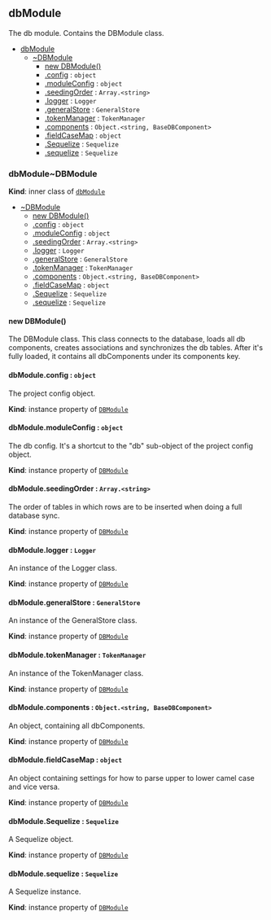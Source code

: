 <a name="module_dbModule"></a>

## dbModule
The db module. Contains the DBModule class.


* [dbModule](#module_dbModule)
    * [~DBModule](#module_dbModule..DBModule)
        * [new DBModule()](#new_module_dbModule..DBModule_new)
        * [.config](#module_dbModule..DBModule+config) : <code>object</code>
        * [.moduleConfig](#module_dbModule..DBModule+moduleConfig) : <code>object</code>
        * [.seedingOrder](#module_dbModule..DBModule+seedingOrder) : <code>Array.&lt;string&gt;</code>
        * [.logger](#module_dbModule..DBModule+logger) : <code>Logger</code>
        * [.generalStore](#module_dbModule..DBModule+generalStore) : <code>GeneralStore</code>
        * [.tokenManager](#module_dbModule..DBModule+tokenManager) : <code>TokenManager</code>
        * [.components](#module_dbModule..DBModule+components) : <code>Object.&lt;string, BaseDBComponent&gt;</code>
        * [.fieldCaseMap](#module_dbModule..DBModule+fieldCaseMap) : <code>object</code>
        * [.Sequelize](#module_dbModule..DBModule+Sequelize) : <code>Sequelize</code>
        * [.sequelize](#module_dbModule..DBModule+sequelize) : <code>Sequelize</code>

<a name="module_dbModule..DBModule"></a>

### dbModule~DBModule
**Kind**: inner class of [<code>dbModule</code>](#module_dbModule)  

* [~DBModule](#module_dbModule..DBModule)
    * [new DBModule()](#new_module_dbModule..DBModule_new)
    * [.config](#module_dbModule..DBModule+config) : <code>object</code>
    * [.moduleConfig](#module_dbModule..DBModule+moduleConfig) : <code>object</code>
    * [.seedingOrder](#module_dbModule..DBModule+seedingOrder) : <code>Array.&lt;string&gt;</code>
    * [.logger](#module_dbModule..DBModule+logger) : <code>Logger</code>
    * [.generalStore](#module_dbModule..DBModule+generalStore) : <code>GeneralStore</code>
    * [.tokenManager](#module_dbModule..DBModule+tokenManager) : <code>TokenManager</code>
    * [.components](#module_dbModule..DBModule+components) : <code>Object.&lt;string, BaseDBComponent&gt;</code>
    * [.fieldCaseMap](#module_dbModule..DBModule+fieldCaseMap) : <code>object</code>
    * [.Sequelize](#module_dbModule..DBModule+Sequelize) : <code>Sequelize</code>
    * [.sequelize](#module_dbModule..DBModule+sequelize) : <code>Sequelize</code>

<a name="new_module_dbModule..DBModule_new"></a>

#### new DBModule()
The DBModule class. This class connects to the database, loads all db components, creates associations and synchronizes the db tables. After it's fully loaded, it contains all dbComponents under its components key.

<a name="module_dbModule..DBModule+config"></a>

#### dbModule.config : <code>object</code>
The project config object.

**Kind**: instance property of [<code>DBModule</code>](#module_dbModule..DBModule)  
<a name="module_dbModule..DBModule+moduleConfig"></a>

#### dbModule.moduleConfig : <code>object</code>
The db config. It's a shortcut to the "db" sub-object of the project config object.

**Kind**: instance property of [<code>DBModule</code>](#module_dbModule..DBModule)  
<a name="module_dbModule..DBModule+seedingOrder"></a>

#### dbModule.seedingOrder : <code>Array.&lt;string&gt;</code>
The order of tables in which rows are to be inserted when doing a full database sync.

**Kind**: instance property of [<code>DBModule</code>](#module_dbModule..DBModule)  
<a name="module_dbModule..DBModule+logger"></a>

#### dbModule.logger : <code>Logger</code>
An instance of the Logger class.

**Kind**: instance property of [<code>DBModule</code>](#module_dbModule..DBModule)  
<a name="module_dbModule..DBModule+generalStore"></a>

#### dbModule.generalStore : <code>GeneralStore</code>
An instance of the GeneralStore class.

**Kind**: instance property of [<code>DBModule</code>](#module_dbModule..DBModule)  
<a name="module_dbModule..DBModule+tokenManager"></a>

#### dbModule.tokenManager : <code>TokenManager</code>
An instance of the TokenManager class.

**Kind**: instance property of [<code>DBModule</code>](#module_dbModule..DBModule)  
<a name="module_dbModule..DBModule+components"></a>

#### dbModule.components : <code>Object.&lt;string, BaseDBComponent&gt;</code>
An object, containing all dbComponents.

**Kind**: instance property of [<code>DBModule</code>](#module_dbModule..DBModule)  
<a name="module_dbModule..DBModule+fieldCaseMap"></a>

#### dbModule.fieldCaseMap : <code>object</code>
An object containing settings for how to parse upper to lower camel case and vice versa.

**Kind**: instance property of [<code>DBModule</code>](#module_dbModule..DBModule)  
<a name="module_dbModule..DBModule+Sequelize"></a>

#### dbModule.Sequelize : <code>Sequelize</code>
A Sequelize object.

**Kind**: instance property of [<code>DBModule</code>](#module_dbModule..DBModule)  
<a name="module_dbModule..DBModule+sequelize"></a>

#### dbModule.sequelize : <code>Sequelize</code>
A Sequelize instance.

**Kind**: instance property of [<code>DBModule</code>](#module_dbModule..DBModule)  
